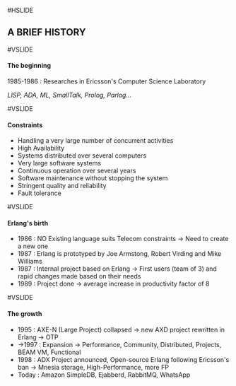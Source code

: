 #HSLIDE

## A BRIEF HISTORY

#VSLIDE

#### The beginning

1985-1986 : Researches in Ericsson's Computer Science Laboratory

*LISP, ADA, ML, SmallTalk, Prolog, Parlog...*

#VSLIDE

#### Constraints

- Handling a very large number of concurrent activities
- High Availability
- Systems distributed over several computers
- Very large software systems
- Continuous operation over several years
- Software maintenance without stopping the system
- Stringent quality and reliability
- Fault tolerance

#VSLIDE

#### Erlang's birth
- 1986 : NO Existing language suits Telecom constraints -> Need to create a new one
- 1987 : Erlang is prototyped by Joe Armstong, Robert Virding and Mike Williams
- 1987 : Internal project based on Erlang -> First users (team of 3) and rapid changes made based on their needs
- 1989 : Project done -> average increase in productivity factor of 8

#VSLIDE

#### The growth
- 1995 : AXE-N (Large Project) collapsed -> new AXD project rewritten in Erlang -> OTP
- ->1997 : Expansion -> Performance, Community, Distributed, Projects, BEAM VM, Functional
- 1998 : ADX Project announced, Open-source Erlang following Ericsson's ban -> Mnesia storage, High-Performance, more FP
- Today : Amazon SimpleDB, Ejabberd, RabbitMQ, WhatsApp


